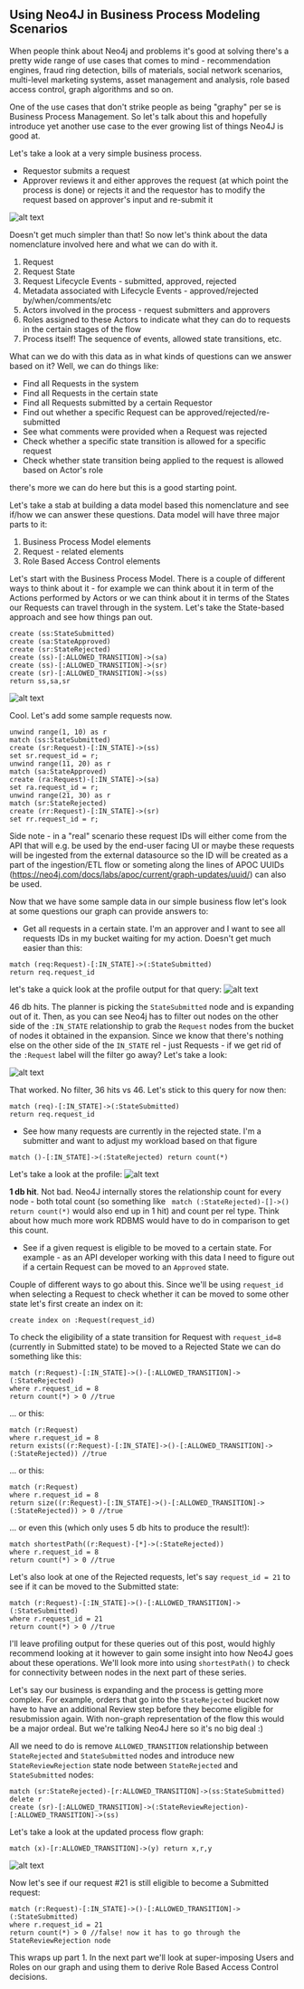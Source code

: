 ## Using Neo4J in Business Process Modeling Scenarios

When people think about Neo4j and problems it's good at solving there's a pretty wide range of use cases that comes to mind - recommendation engines, fraud ring detection, bills of materials, social network scenarios, multi-level marketing systems, asset management and analysis, role based access control, graph algorithms and so on.

One of the use cases that don't strike people as being "graphy" per se is Business Process Management. So let's talk about this and hopefully introduce yet another use case to the ever growing list of things Neo4J is good at.

Let's take a look at a very simple business process.
+ Requestor submits a request
+ Approver reviews it and either approves the request (at which point the process is done) or rejects it and the requestor has to modify the request based on approver's input and re-submit it


![alt text](https://github.com/rossgabay/neo_bpm_blog/blob/master/bpm_sample_resized.png)

Doesn't get much simpler than that! 
So now let's think about the data nomenclature involved here and what we can do with it.

1. Request
2. Request State
3. Request Lifecycle Events - submitted, approved, rejected
4. Metadata associated with Lifecycle Events - approved/rejected by/when/comments/etc
5. Actors involved in the process - request submitters and approvers
6. Roles assigned to these Actors to indicate what they can do to requests in the certain stages of the flow
7. Process itself! The sequence of events, allowed state transitions, etc.


What can we do with this data as in what kinds of questions can we answer based on it?
Well, we can do things like:

+ Find all Requests in the system
+ Find all Requests in the certain state
+ Find all Requests submitted by a certain Requestor
+ Find out whether a specific Request can be approved/rejected/re-submitted
+ See what comments were provided when a Request was rejected
+ Check whether a specific state transition is allowed for a specific request 
+ Check whether state transition being applied to the request is allowed based on Actor's role

there's more we can do here but this is a good starting point.

Let's take a stab at building a data model based this nomenclature and see if/how we can answer these questions.
Data model will have three major parts to it:
1. Business Process Model elements
2. Request - related elements
3. Role Based Access Control elements

Let's start with the Business Process Model. There is a couple of different ways to think about it - for example we can think about it in term of the Actions performed by Actors or we can think about it in terms of the States our Requests can travel through in the system. Let's take the State-based approach and see how things pan out.

```
create (ss:StateSubmitted)
create (sa:StateApproved)
create (sr:StateRejected)
create (ss)-[:ALLOWED_TRANSITION]->(sa)
create (ss)-[:ALLOWED_TRANSITION]->(sr)
create (sr)-[:ALLOWED_TRANSITION]->(ss)
return ss,sa,sr
```

![alt text](https://github.com/rossgabay/neo_bpm_blog/blob/master/scr_0.png)


Cool. Let's add some sample requests now.
```
unwind range(1, 10) as r
match (ss:StateSubmitted)
create (sr:Request)-[:IN_STATE]->(ss)
set sr.request_id = r;
unwind range(11, 20) as r
match (sa:StateApproved)
create (ra:Request)-[:IN_STATE]->(sa)
set ra.request_id = r;
unwind range(21, 30) as r
match (sr:StateRejected)
create (rr:Request)-[:IN_STATE]->(sr)
set rr.request_id = r;
```

Side note - in a "real" scenario these request IDs will either come from the API that will e.g. be used by the end-user facing UI or maybe these requests will be ingested from the external datasource so the ID will be created as a part of the ingestion/ETL flow or someting along the lines of APOC UUIDs (https://neo4j.com/docs/labs/apoc/current/graph-updates/uuid/) can also be used.

Now that we have some sample data in our simple business flow let's look at some questions our graph can provide answers to:

* Get all requests in a certain state. I'm an approver and I want to see all requests IDs in my bucket waiting for my action.
Doesn't get much easier than this:
```
match (req:Request)-[:IN_STATE]->(:StateSubmitted)
return req.request_id
```

let's take a quick look at the profile output for that query:
![alt text](https://github.com/rossgabay/neo_bpm_blog/blob/master/scr_2.png)

46 db hits. The planner is picking the `StateSubmitted` node and is expanding out of it. Then, as you can see Neo4j has to filter out nodes on the other side of the `:IN_STATE` relationship to grab the `Request` nodes from the bucket of nodes it obtained in the expansion. Since we know that there's nothing else on the other side of the `IN_STATE` rel - just Requests - if we get rid of the `:Request` label will the filter go away? Let's take a look:

![alt text](https://github.com/rossgabay/neo_bpm_blog/blob/master/scr_3.png)

That worked. No filter, 36 hits vs 46. Let's stick to this query for now then:
```
match (req)-[:IN_STATE]->(:StateSubmitted)
return req.request_id
```

* See how many requests are currently in the rejected state. I'm a submitter and want to adjust my workload based on that figure

```
match ()-[:IN_STATE]->(:StateRejected) return count(*)
```

Let's take a look at the profile:
![alt text](https://github.com/rossgabay/neo_bpm_blog/blob/master/scr_4.png)

**1 db hit**. Not bad. Neo4J internally stores the relationship count for every node - both total count (so something like ` match (:StateRejected)-[]->() return count(*)` would also end up in 1 hit) and count per rel type. Think about how much more work RDBMS would have to do in comparison to get this count.

* See if a given request is eligible to be moved to a certain state. For example - as an API developer working with this data I need to figure out if a certain Request can be moved to an `Approved` state. 

Couple of different ways to go about this. Since we'll be using `request_id` when selecting a Request to check whether it can be moved to some other state let's first create an index on it:
```
create index on :Request(request_id)
```

To check the eligibility of a state transition for Request with `request_id=8` (currently in Submitted state) to be moved to a Rejected State we can do something like this:

```
match (r:Request)-[:IN_STATE]->()-[:ALLOWED_TRANSITION]->(:StateRejected) 
where r.request_id = 8
return count(*) > 0 //true
```

... or this:
```
match (r:Request)
where r.request_id = 8 
return exists((r:Request)-[:IN_STATE]->()-[:ALLOWED_TRANSITION]->(:StateRejected)) //true
```

... or this:
```
match (r:Request)
where r.request_id = 8 
return size((r:Request)-[:IN_STATE]->()-[:ALLOWED_TRANSITION]->(:StateRejected)) > 0 //true
```

... or even this (which only uses 5 db hits to produce the result!):
```
match shortestPath((r:Request)-[*]->(:StateRejected))
where r.request_id = 8 
return count(*) > 0 //true
```

Let's also look at one of the Rejected requests, let's say `request_id = 21` to see if it can be moved to the Submitted state:
```
match (r:Request)-[:IN_STATE]->()-[:ALLOWED_TRANSITION]->(:StateSubmitted) 
where r.request_id = 21
return count(*) > 0 //true
```

I'll leave profiling output for these queries out of this post, would highly recommend looking at it however to gain some insight into how Neo4J goes about these operations. We'll look more into using `shortestPath()` to check for connectivity between nodes in the next part of these series.

Let's say our business is expanding and the process is getting more complex. For example, orders that go into the `StateRejected` bucket now have to have an additional Review step before they become eligible for resubmission again. 
With non-graph representation of the flow this would be a major ordeal. But we're talking Neo4J here so it's no big deal :)

All we need to do is remove `ALLOWED_TRANSITION` relationship between `StateRejected` and `StateSubmitted` nodes and introduce new `StateReviewRejection` state node between `StateRejected` and `StateSubmitted` nodes:

```
match (sr:StateRejected)-[r:ALLOWED_TRANSITION]->(ss:StateSubmitted) delete r
create (sr)-[:ALLOWED_TRANSITION]->(:StateReviewRejection)-[:ALLOWED_TRANSITION]->(ss)
```
Let's take a look at the updated process flow graph:
```
match (x)-[r:ALLOWED_TRANSITION]->(y) return x,r,y
```

![alt text](https://github.com/rossgabay/neo_bpm_blog/blob/master/scr_5.png)

Now let's see if our request #21 is still eligible to become a Submitted request:

```
match (r:Request)-[:IN_STATE]->()-[:ALLOWED_TRANSITION]->(:StateSubmitted) 
where r.request_id = 21
return count(*) > 0 //false! now it has to go through the StateReviewRejection node
```

This wraps up part 1. In the next part we'll look at super-imposing Users and Roles on our graph and using them to derive Role Based Access Control decisions.



